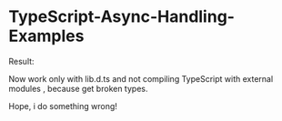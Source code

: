 # TypeScript-Async-Handling-Examples

Result:

Now work only with lib.d.ts and not compiling TypeScript with external modules , because get broken types.

Hope, i do something wrong!